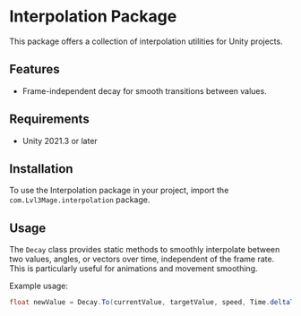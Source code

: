 ﻿# Interpolation Package

This package offers a collection of interpolation utilities for Unity projects.

## Features
- Frame-independent decay for smooth transitions between values.

## Requirements
- Unity 2021.3 or later

## Installation
To use the Interpolation package in your project, import the `com.Lvl3Mage.interpolation` package.

## Usage
The `Decay` class provides static methods to smoothly interpolate between two values, angles, or vectors over time, independent of the frame rate. This is particularly useful for animations and movement smoothing.

Example usage:
```csharp
float newValue = Decay.To(currentValue, targetValue, speed, Time.deltaTime);